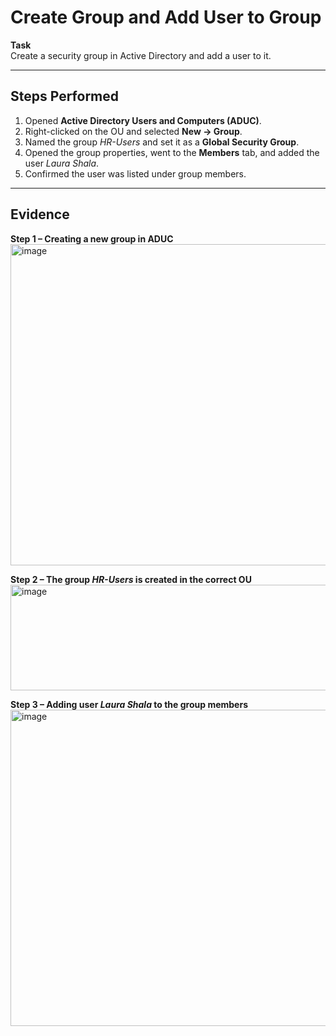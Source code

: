 # Create Group and Add User to Group

**Task**  
Create a security group in Active Directory and add a user to it.

---

## Steps Performed
1. Opened **Active Directory Users and Computers (ADUC)**.  
2. Right-clicked on the OU and selected **New → Group**.  
3. Named the group *HR-Users* and set it as a **Global Security Group**.  
4. Opened the group properties, went to the **Members** tab, and added the user *Laura Shala*.  
5. Confirmed the user was listed under group members.

---

## Evidence

**Step 1 – Creating a new group in ADUC**  
<img width="719" height="514" alt="image" src="https://github.com/user-attachments/assets/29b74190-962b-4409-bcf6-ea0506171fbe" />  

**Step 2 – The group *HR-Users* is created in the correct OU**  
<img width="588" height="169" alt="image" src="https://github.com/user-attachments/assets/4651c584-b0e4-48ed-a68f-256549c446e0" />  

**Step 3 – Adding user *Laura Shala* to the group members**  
<img width="642" height="506" alt="image" src="https://github.com/user-attachments/assets/223ce4db-35ce-4999-b223-974f0cc18689" />  
